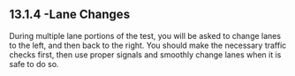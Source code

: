 ## 13.1.4 -Lane Changes
During multiple lane portions of the test, you will be asked to change lanes to the left, and then back to the right. You should make the necessary traffic checks first, then use proper signals and smoothly change lanes when it is safe to do so.